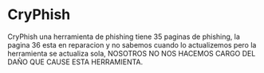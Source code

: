 # CryPhish
CryPhish una herramienta de phishing tiene 35 paginas de phishing, la pagina 36 esta en reparacion y no sabemos cuando lo actualizemos pero la herramienta se actualiza sola, NOSOTROS NO NOS HACEMOS CARGO DEL DAÑO QUE CAUSE ESTA HERRAMIENTA.
